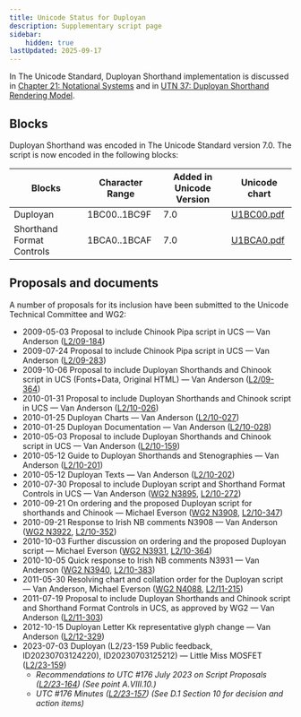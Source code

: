 ```yaml
---
title: Unicode Status for Duployan
description: Supplementary script page
sidebar:
    hidden: true
lastUpdated: 2025-09-17
---
```


In The Unicode Standard, Duployan Shorthand implementation is discussed in [Chapter 21: Notational Systems](https://www.unicode.org/versions/latest/core-spec/chapter-21/#G27643) and in [UTN 37: Duployan Shorthand Rendering Model](https://www.unicode.org/notes/tn37/).

## Blocks

Duployan Shorthand was encoded in The Unicode Standard version 7.0. The script is now encoded in the following blocks:

| Blocks | Character Range | Added in Unicode Version | Unicode chart |
| ------ | --------------- | ------------------------ | ------------- |
| Duployan  | 1BC00..1BC9F | 7.0 | [U1BC00.pdf](http://www.unicode.org/charts/PDF/U1BC00.pdf) |
| Shorthand Format Controls  | 1BCA0..1BCAF | 7.0 | [U1BCA0.pdf](http://www.unicode.org/charts/PDF/U1BCA0.pdf) |

## Proposals and documents

A number of proposals for its inclusion have been submitted to the Unicode Technical Committee and WG2:
- 2009-05-03 Proposal to include Chinook Pipa script in UCS — Van Anderson ([L2/09-184](http://www.unicode.org/cgi-bin/GetMatchingDocs.pl?L2/09-184))
- 2009-07-24 Proposal to include Chinook Pipa script in UCS — Van Anderson ([L2/09-283](http://www.unicode.org/cgi-bin/GetMatchingDocs.pl?L2/09-283))
- 2009-10-06 Proposal to include Duployan Shorthands and Chinook script in UCS (Fonts+Data, Original HTML) — Van Anderson ([L2/09-364](http://www.unicode.org/cgi-bin/GetMatchingDocs.pl?L2/09-364))
- 2010-01-31 Proposal to include Duployan Shorthands and Chinook script in UCS — Van Anderson ([L2/10-026](http://www.unicode.org/cgi-bin/GetMatchingDocs.pl?L2/10-026))
- 2010-01-25 Duployan Charts — Van Anderson ([L2/10-027](http://www.unicode.org/cgi-bin/GetMatchingDocs.pl?L2/10-027))
- 2010-01-25 Duployan Documentation — Van Anderson ([L2/10-028](http://www.unicode.org/cgi-bin/GetMatchingDocs.pl?L2/10-028))
- 2010-05-03 Proposal to include Duployan Shorthands and Chinook script in UCS — Van Anderson ([L2/10-159](http://www.unicode.org/cgi-bin/GetMatchingDocs.pl?L2/10-159))
- 2010-05-12 Guide to Duployan Shorthands and Stenographies — Van Anderson ([L2/10-201](http://www.unicode.org/cgi-bin/GetMatchingDocs.pl?L2/10-201))
- 2010-05-12 Duployan Texts — Van Anderson ([L2/10-202](http://www.unicode.org/cgi-bin/GetMatchingDocs.pl?L2/10-202))
- 2010-07-30 Proposal to include Duployan script and Shorthand Format Controls in UCS — Van Anderson ([WG2 N3895](https://www.unicode.org/wg2/docs/n3895.pdf), [L2/10-272](http://www.unicode.org/cgi-bin/GetMatchingDocs.pl?L2/10-272))
- 2010-09-21 On ordering and the proposed Duployan script for shorthands and Chinook — Michael Everson ([WG2 N3908](https://www.unicode.org/wg2/docs/n3908.pdf),    [L2/10-347](http://www.unicode.org/cgi-bin/GetMatchingDocs.pl?L2/10-347))
- 2010-09-21 Response to Irish NB comments N3908 — Van Anderson ([WG2 N3922](https://www.unicode.org/wg2/docs/n3922.pdf), [L2/10-352](http://www.unicode.org/cgi-bin/GetMatchingDocs.pl?L2/10-352))
- 2010-10-03 Further discussion on ordering and the proposed Duployan script — Michael Everson ([WG2 N3931](https://www.unicode.org/wg2/docs/n3931.pdf), [L2/10-364](http://www.unicode.org/cgi-bin/GetMatchingDocs.pl?L2/10-364))
- 2010-10-05 Quick response to Irish NB comments N3931 — Van Anderson ([WG2 N3940](https://www.unicode.org/wg2/docs/n3940.pdf), [L2/10-383](http://www.unicode.org/cgi-bin/GetMatchingDocs.pl?L2/10-383))
- 2011-05-30 Resolving chart and collation order for the Duployan script — Van Anderson, Michael Everson ([WG2 N4088](https://www.unicode.org/wg2/docs/n4088.pdf), [L2/11-215](http://www.unicode.org/cgi-bin/GetMatchingDocs.pl?L2/11-215))
- 2011-07-19 Proposal to include Duployan Shorthands and Chinook script and Shorthand Format Controls in UCS, as approved by WG2 — Van Anderson ([L2/11-303](http://www.unicode.org/cgi-bin/GetMatchingDocs.pl?L2/11-303))
- 2012-10-15 Duployan Letter Kk representative glyph change — Van Anderson ([L2/12-329](http://www.unicode.org/cgi-bin/GetMatchingDocs.pl?L2/12-329))
- 2023-07-03 Duployan (L2/23-159 Public feedback, ID20230703124220), ID20230703125212) — Little Miss MOSFET ([L2/23-159](https://www.unicode.org/L2/L2023/23159-pubrev.html))
  - _Recommendations to UTC #176 July 2023 on Script Proposals ([L2/23-164](http://www.unicode.org/cgi-bin/GetMatchingDocs.pl?L2/23-164)) (See point A.VIII.10.)_
  - _UTC #176 Minutes ([L2/23-157](https://www.unicode.org/L2/L2023/23157.htm)) (See D.1 Section 10 for decision and action items)_
